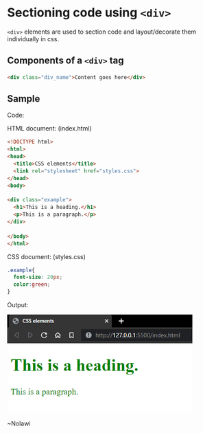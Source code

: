 
# Sectioning code using `<div>`
`<div>` elements are used to section code and layout/decorate them individually in css.

## Components of a `<div>` tag
```html
<div class="div_name">Content goes here</div>
```

## Sample
Code:

HTML document: (index.html)
```html
<!DOCTYPE html>
<html>
<head>
  <title>CSS elements</title>
  <link rel="stylesheet" href="styles.css">
</head> 
<body>

<div class="example">
  <h1>This is a heading.</h1>
  <p>This is a paragraph.</p>
</div>

</body>
</html>
```

CSS document: (styles.css)
```css
.example{ 
  font-size: 20px;
  color:green;
}
```
Output:

![Output](media/css_elements.png)

~Nolawi